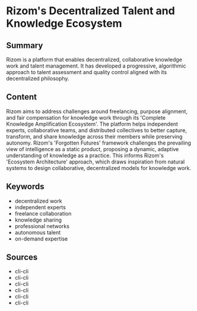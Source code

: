 # Rizom's Decentralized Talent and Knowledge Ecosystem

## Summary

Rizom is a platform that enables decentralized, collaborative knowledge work and talent management. It has developed a progressive, algorithmic approach to talent assessment and quality control aligned with its decentralized philosophy.

## Content

Rizom aims to address challenges around freelancing, purpose alignment, and fair compensation for knowledge work through its 'Complete Knowledge Amplification Ecosystem'. The platform helps independent experts, collaborative teams, and distributed collectives to better capture, transform, and share knowledge across their members while preserving autonomy. Rizom's 'Forgotten Futures' framework challenges the prevailing view of intelligence as a static product, proposing a dynamic, adaptive understanding of knowledge as a practice. This informs Rizom's 'Ecosystem Architecture' approach, which draws inspiration from natural systems to design collaborative, decentralized models for knowledge work.

## Keywords

- decentralized work
- independent experts
- freelance collaboration
- knowledge sharing
- professional networks
- autonomous talent
- on-demand expertise

## Sources

- cli-cli
- cli-cli
- cli-cli
- cli-cli
- cli-cli
- cli-cli
